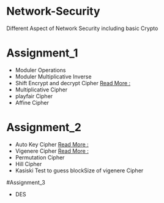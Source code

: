 # Network-Security
Different Aspect of Network Security including basic  Crypto 

# Assignment_1 
* Moduler Operations
* Moduler Multiplicative Inverse
* Shift Encrypt and decrypt Cipher [Read More :](http://www.codecops.in/2015/07/caesar-cipher.html)
* Multiplicative Cipher
* playfair Cipher
* Affine Cipher

# Assignment_2
* Auto Key Cipher [Read More :](http://www.codecops.in/2015/08/auto-key-cipher.html)
* Vigenere Cipher [Read More :](http://www.codecops.in/2015/08/vigenere-cipher.html) 
* Permutation Cipher
* Hill Cipher
* Kasiski Test to guess blockSize of vigenere Cipher

#Assignment_3
* DES 

